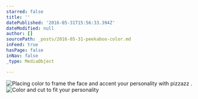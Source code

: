 ```yaml
---
starred: false
title: ''
datePublished: '2016-05-31T15:56:33.394Z'
dateModified: null
author: []
sourcePath: _posts/2016-05-31-peekaboo-color.md
inFeed: true
hasPage: false
inNav: false
_type: MediaObject

---
```

![ Placing color to frame the face and accent your personality with  pizzazz .](https://the-grid-user-content.s3-us-west-2.amazonaws.com/d8227a7e-8583-43bc-afcb-a2a03533a60b.jpg)
![ Color and cut to fit your personality ](https://the-grid-user-content.s3-us-west-2.amazonaws.com/1afe68c2-d090-4c8c-8417-f97ada895eeb.jpg)